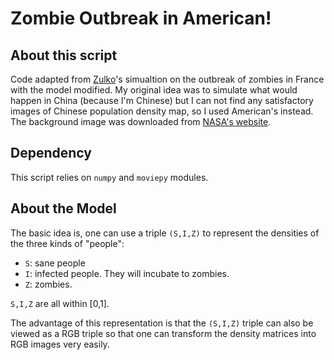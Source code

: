 # Zombie Outbreak in American!

## About this script

Code adapted from [Zulko](https://gist.github.com/Zulko/6aa898d22e74aa9dafc3)'s simualtion on the outbreak of zombies in France with the model modified. My original idea was to simulate what would happen in China (because I'm Chinese) but I can not find any satisfactory images of Chinese population density map, so I used American's instead. The background image was downloaded from [NASA's website](https://www.nasa.gov/sites/default/files/images/712129main_8247975848_88635d38a1_o.jpg).

## Dependency

This script relies on ```numpy``` and ```moviepy``` modules.

## About the Model

The basic idea is, one can use a triple ```(S,I,Z)``` to represent the densities of the three kinds of "people":
- ```S```: sane people
- ```I```: infected people. They will incubate to zombies.
- ```Z```: zombies.

```S,I,Z``` are all within [0,1]. 

The advantage of this representation is that the ```(S,I,Z)``` triple can also be viewed as a RGB triple so that one can transform the density matrices into RGB images very easily.


